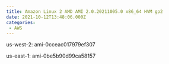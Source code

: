 ```yaml
---
title: Amazon Linux 2 AMD AMI 2.0.20211005.0 x86_64 HVM gp2
date: 2021-10-12T13:48:06.000Z
categories:
 - AWS
---
```


us-west-2: ami-0cceac017979ef307

us-east-1: ami-0be5b90d99ca58157

